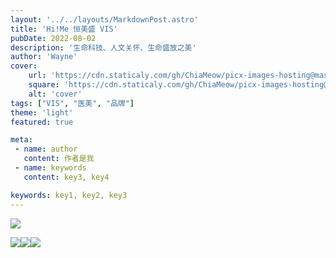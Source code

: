 ```yaml
---
layout: '../../layouts/MarkdownPost.astro'
title: 'Hi!Me 恒美盛 VIS'
pubDate: 2022-08-02
description: '生命科技、人文关怀、生命盛放之美'
author: 'Wayne'
cover:
    url: 'https://cdn.staticaly.com/gh/ChiaMeow/picx-images-hosting@master/%E6%81%92%E7%BE%8E%E7%9B%9B%20(6).5s86gvwca340.webp'
    square: 'https://cdn.staticaly.com/gh/ChiaMeow/picx-images-hosting@master/%E6%81%92%E7%BE%8E%E7%9B%9B%20(6).5s86gvwca340.webpp'
    alt: 'cover'
tags: ["VIS", "医美", "品牌"] 
theme: 'light'
featured: true

meta:
 - name: author
   content: 作者是我
 - name: keywords
   content: key3, key4

keywords: key1, key2, key3
---
```


![](https://cdn.staticaly.com/gh/ChiaMeow/picx-images-hosting@master/%E6%81%92%E7%BE%8E%E7%9B%9B%20(6).92bqvydd73w.webp)

![](https://cdn.staticaly.com/gh/ChiaMeow/picx-images-hosting@master/%E6%81%92%E7%BE%8E%E7%9B%9B%20(7).6w65btpo1qs0.webp)![](https://cdn.staticaly.com/gh/ChiaMeow/picx-images-hosting@master/%E6%81%92%E7%BE%8E%E7%9B%9B%20(8).6lmo1e4tcz80.webp)![](https://cdn.staticaly.com/gh/ChiaMeow/picx-images-hosting@master/%E6%81%92%E7%BE%8E%E7%9B%9B%20(9).4ydu79vhtqw0.webp)